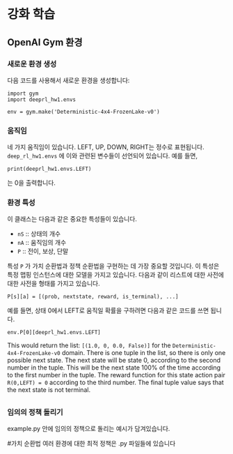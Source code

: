 # 강화 학습

## OpenAI Gym 환경
### 새로운 환경 생성

다음 코드를 사용해서 새로운 환경을 생성합니다: 

```
import gym
import deeprl_hw1.envs

env = gym.make('Deterministic-4x4-FrozenLake-v0')
```

### 움직임

네 가지 움직임이 있습니다. LEFT, UP, DOWN, RIGHT는 정수로 표현됩니다.
`deep_rl_hw1.envs` 에 이와 관련된 변수들이 선언되어 있습니다. 예를 들면,

```
print(deeprl_hw1.envs.LEFT)
```

는 0을 출력합니다.

### 환경 특성

이 클래스는 다음과 같은 중요한 특성들이 있습니다. 

- `nS` :: 상태의 개수 
- `nA` :: 움직임의 개수
- `P` :: 전이, 보상, 단말

특성 `P` 가 가치 순환법과 정책 순환법을 구현하는 데 가장 중요할 것입니다. 
이 특성은 특정 맵핑 인스턴스에 대한 모델을 가지고 있습니다.
다음과 같이 리스트에 대한 사전에 대한 사전을 형태를 가지고 있습니다.   

```
P[s][a] = [(prob, nextstate, reward, is_terminal), ...]
```

예를 들면, 상태 0에서 LEFT로 움직일 확률을 구하려면 다음과 같은 코드를 쓰면 됩니다. 

```
env.P[0][deeprl_hw1.envs.LEFT]
```

This would return the list: `[(1.0, 0, 0.0, False)]` for the
`Deterministic-4x4-FrozenLake-v0` domain. There is one tuple in the
list, so there is only one possible next state. The next state will be
state 0, according to the second number in the tuple. This will be the
next state 100\% of the time according to the first number in the
tuple. The reward function for this state action pair `R(0,LEFT) = 0`
according to the third number. The final tuple value says that the
next state is not terminal.

##
### 임의의 정책 돌리기

example.py 안에 임의의 정책으로 돌리는 예시가 담겨있습니다. 

#가치 순환법
여러 환경에 대한 최적 정책은 <environment>.py 파일들에 있습니다 
